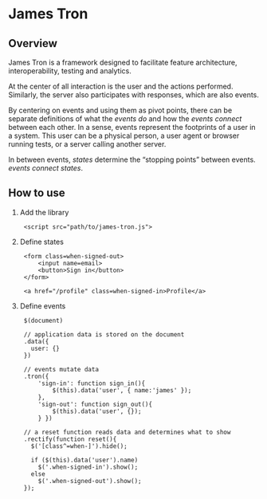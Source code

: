 James Tron
=============

Overview
--------

James Tron is a framework designed to facilitate feature architecture, interoperability,
testing and analytics.

At the center of all interaction is the user and the actions performed. Similarly, the server also
participates with responses, which are also events.

By centering on events and using them as pivot points, there can be separate definitions of what
the *events _do_* and how the *events _connect_* between each other.
In a sense, events represent the footprints of a user in a system. This user can be a physical person,
a user agent or browser running tests, or a server calling another server.

In between events, *states* determine the “stopping points” between events. *events _connect_ states*.


How to use
--------

1. Add the library


        <script src="path/to/james-tron.js">

2. Define states


        <form class=when-signed-out>
            <input name=email>
            <button>Sign in</button>
        </form>
    
        <a href="/profile" class=when-signed-in>Profile</a>
    
3. Define events


        $(document)
    
        // application data is stored on the document
        .data({
          user: {}
        })
        
        // events mutate data
        .tron({
            'sign-in': function sign_in(){ 
                $(this).data('user', { name:'james' });
            },
            'sign-out': function sign_out(){
                $(this).data('user', {});
            } })
            
        // a reset function reads data and determines what to show
        .rectify(function reset(){
          $('[class^=when-]').hide();
          
          if ($(this).data('user').name) 
            $('.when-signed-in').show();                
          else
            $('.when-signed-out').show();
        });
